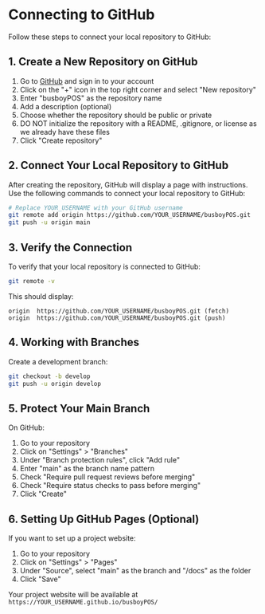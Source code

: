 # Connecting to GitHub

Follow these steps to connect your local repository to GitHub:

## 1. Create a New Repository on GitHub

1. Go to [GitHub](https://github.com) and sign in to your account
2. Click on the "+" icon in the top right corner and select "New repository"
3. Enter "busboyPOS" as the repository name
4. Add a description (optional)
5. Choose whether the repository should be public or private
6. DO NOT initialize the repository with a README, .gitignore, or license as we already have these files
7. Click "Create repository"

## 2. Connect Your Local Repository to GitHub

After creating the repository, GitHub will display a page with instructions. Use the following commands to connect your local repository to GitHub:

```bash
# Replace YOUR_USERNAME with your GitHub username
git remote add origin https://github.com/YOUR_USERNAME/busboyPOS.git
git push -u origin main
```

## 3. Verify the Connection

To verify that your local repository is connected to GitHub:

```bash
git remote -v
```

This should display:

```
origin  https://github.com/YOUR_USERNAME/busboyPOS.git (fetch)
origin  https://github.com/YOUR_USERNAME/busboyPOS.git (push)
```

## 4. Working with Branches

Create a development branch:

```bash
git checkout -b develop
git push -u origin develop
```

## 5. Protect Your Main Branch

On GitHub:

1. Go to your repository
2. Click on "Settings" > "Branches"
3. Under "Branch protection rules", click "Add rule"
4. Enter "main" as the branch name pattern
5. Check "Require pull request reviews before merging"
6. Check "Require status checks to pass before merging"
7. Click "Create"

## 6. Setting Up GitHub Pages (Optional)

If you want to set up a project website:

1. Go to your repository
2. Click on "Settings" > "Pages"
3. Under "Source", select "main" as the branch and "/docs" as the folder
4. Click "Save"

Your project website will be available at `https://YOUR_USERNAME.github.io/busboyPOS/` 
